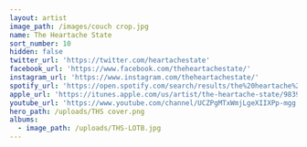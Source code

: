 ```yaml
---
layout: artist
image_path: /images/couch crop.jpg
name: The Heartache State
sort_number: 10
hidden: false
twitter_url: 'https://twitter.com/heartachestate'
facebook_url: 'https://www.facebook.com/theheartachestate/'
instagram_url: 'https://www.instagram.com/theheartachestate/'
spotify_url: 'https://open.spotify.com/search/results/the%20heartache%20state'
apple_url: 'https://itunes.apple.com/us/artist/the-heartache-state/983939531'
youtube_url: 'https://www.youtube.com/channel/UCZPgMTxWmjLgeXIIXPp-mgg'
hero_path: /uploads/THS cover.png
albums:
  - image_path: /uploads/THS-LOTB.jpg
---
```


